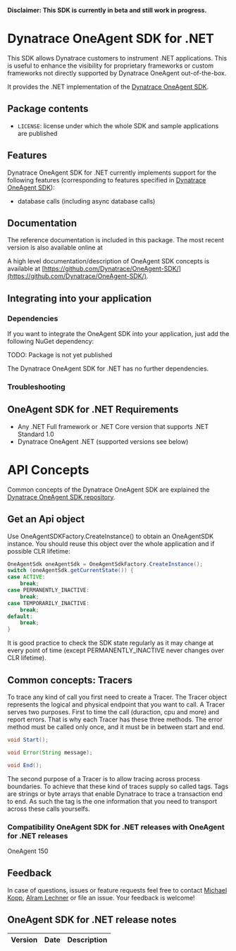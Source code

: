 **Disclaimer: This SDK is currently in beta and still work in progress.**

# Dynatrace OneAgent SDK for .NET

This SDK allows Dynatrace customers to instrument .NET applications. This is useful to enhance the visibility for proprietary frameworks or custom frameworks not directly supported by Dynatrace OneAgent out-of-the-box.

It provides the .NET implementation of the [Dynatrace OneAgent SDK](https://github.com/Dynatrace/OneAgent-SDK). 

## Package contents

- `LICENSE`: license under which the whole SDK and sample applications are published

## Features
Dynatrace OneAgent SDK for .NET currently implements support for the following features (corresponding to features specified in [Dynatrace OneAgent SDK](https://github.com/Dynatrace/OneAgent-SDK)):
-  database calls (including async database calls)

## Documentation
The reference documentation is included in this package. The most recent version is also available online at 

A high level documentation/description of OneAgent SDK concepts is available at [https://github.com/Dynatrace/OneAgent-SDK/](https://github.com/Dynatrace/OneAgent-SDK/).

## Integrating into your application

### Dependencies
If you want to integrate the OneAgent SDK into your application, just add the following NuGet dependency:

TODO: Package is not yet published

The Dynatrace OneAgent SDK for .NET has no further dependencies.

### Troubleshooting



## OneAgent SDK for .NET Requirements

- Any .NET Full framework or .NET Core version that supports .NET Standard 1.0
- Dynatrace OneAgent .NET (supported versions see below)

# API Concepts

Common concepts of the Dynatrace OneAgent SDK are explained the [Dynatrace OneAgent SDK repository](https://github.com/Dynatrace/OneAgent-SDK).

## Get an Api object

Use OneAgentSDKFactory.CreateInstance() to obtain an OneAgentSDK instance. You should reuse this object over the whole application 
and if possible CLR lifetime:

```Java
OneAgentSdk oneAgentSdk = OneAgentSdkFactory.CreateInstance();
switch (oneAgentSdk.getCurrentState()) {
case ACTIVE:
	break;
case PERMANENTLY_INACTIVE:
	break;
case TEMPORARILY_INACTIVE:
	break;
default:
	break;
}
```

It is good practice to check the SDK state regularly as it may change at every point of time (except PERMANENTLY_INACTIVE never changes over CLR lifetime).

## Common concepts: Tracers

To trace any kind of call you first need to create a Tracer. The Tracer object represents the logical and physical endpoint that you want to call. A Tracer serves two purposes. First to time the call (duraction, cpu and more) and report errors. That is why each Tracer has these three methods. The error method must be called only once, and it must be in between start and end.

```Java
void Start();

void Error(String message);

void End();
```
The second purpose of a Tracer is to allow tracing across process boundaries. To achieve that these kind of traces supply so called tags. Tags are strings or byte arrays that enable Dynatrace to trace a transaction end to end. As such the tag is the one information that you need to transport across these calls yourselfs.


### Compatibility OneAgent SDK for .NET releases with OneAgent for .NET releases
OneAgent 150

## Feedback

In case of questions, issues or feature requests feel free to contact [Michael Kopp](https://github.com/mikopp), [Alram Lechner](https://github.com/AlramLechnerDynatrace) or file an issue. Your feedback is welcome!


## OneAgent SDK for .NET release notes
|Version|Date|Description|
|:------|:----------|:------------------|

